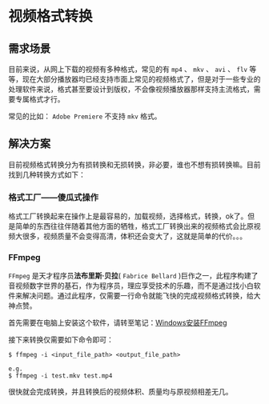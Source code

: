 # 视频格式转换

## 需求场景

目前来说，从网上下载的视频有多种格式，常见的有 `mp4` 、 `mkv` 、 `avi` 、 `flv` 等等，现在大部分播放器均已经支持市面上常见的视频格式了，但是对于一些专业的处理软件来说，格式甚至要设计到版权，不会像视频播放器那样支持主流格式，需要专属格式才行。

常见的比如： `Adobe Premiere` 不支持 `mkv` 格式。

## 解决方案

目前视频格式转换分为有损转换和无损转换，非必要，谁也不想有损转换嘛。目前找到几种转换方式如下：

### 格式工厂——傻瓜式操作

格式工厂转换起来在操作上是最容易的，加载视频，选择格式，转换，ok了。但是简单的东西往往伴随着其他方面的牺牲，格式工厂转换出来的视频格式会比原视频大很多，视频质量不会变得高清，体积还会变大了，这就是简单的代价。。。

### FFmpeg

`FFmpeg` 是天才程序员**法布里斯·贝拉**( `Fabrice Bellard` )巨作之一，此程序构建了音视频数字世界的基石，作为程序员，理应享受技术的乐趣，而不是通过找小白软件来解决问题。通过此程序，仅需要一行命令就能飞快的完成视频格式转换，给大神点赞。

首先需要在电脑上安装这个软件，请转至笔记：[Windows安装FFmpeg](Windows安装FFmpeg.md)

接下来转换仅需要如下命令即可：

``` shell
$ ffmpeg -i <input_file_path> <output_file_path>

e.g.
$ ffmpeg -i test.mkv test.mp4
```

很快就会完成转换，并且转换后的视频体积、质量均与原视频相差无几。
